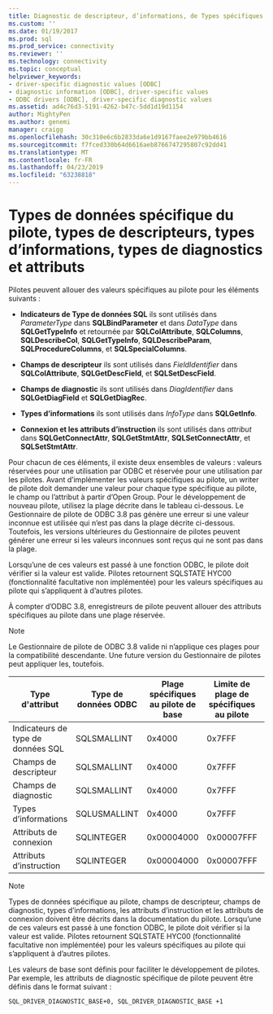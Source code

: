```yaml
---
title: Diagnostic de descripteur, d’informations, de Types spécifiques au pilote - Data, | Microsoft Docs
ms.custom: ''
ms.date: 01/19/2017
ms.prod: sql
ms.prod_service: connectivity
ms.reviewer: ''
ms.technology: connectivity
ms.topic: conceptual
helpviewer_keywords:
- driver-specific diagnostic values [ODBC]
- diagnostic information [ODBC], driver-specific values
- ODBC drivers [ODBC], driver-specific diagnostic values
ms.assetid: ad4c76d3-5191-4262-b47c-5dd1d19d1154
author: MightyPen
ms.author: genemi
manager: craigg
ms.openlocfilehash: 30c310e6c6b2833da6e1d9167faee2e979bb4616
ms.sourcegitcommit: f7fced330b64d6616aeb8766747295807c92dd41
ms.translationtype: MT
ms.contentlocale: fr-FR
ms.lasthandoff: 04/23/2019
ms.locfileid: "63238818"
---
```

# <a name="driver-specific-data-types-descriptor-types-information-types-diagnostic-types-and-attributes"></a>Types de données spécifique du pilote, types de descripteurs, types d’informations, types de diagnostics et attributs
Pilotes peuvent allouer des valeurs spécifiques au pilote pour les éléments suivants :  
  
-   **Indicateurs de Type de données SQL** ils sont utilisés dans *ParameterType* dans **SQLBindParameter** et dans *DataType* dans **SQLGetTypeInfo** et retournée par **SQLColAttribute**, **SQLColumns**, **SQLDescribeCol**, **SQLGetTypeInfo**,  **SQLDescribeParam**, **SQLProcedureColumns**, et **SQLSpecialColumns**.  
  
-   **Champs de descripteur** ils sont utilisés dans *FieldIdentifier* dans **SQLColAttribute**, **SQLGetDescField**, et **SQLSetDescField**.  
  
-   **Champs de diagnostic** ils sont utilisés dans *DiagIdentifier* dans **SQLGetDiagField** et **SQLGetDiagRec**.  
  
-   **Types d’informations** ils sont utilisés dans *InfoType* dans **SQLGetInfo**.  
  
-   **Connexion et les attributs d’instruction** ils sont utilisés dans *attribut* dans **SQLGetConnectAttr**, **SQLGetStmtAttr**,  **SQLSetConnectAttr**, et **SQLSetStmtAttr**.  
  
 Pour chacun de ces éléments, il existe deux ensembles de valeurs : valeurs réservées pour une utilisation par ODBC et réservée pour une utilisation par les pilotes. Avant d’implémenter les valeurs spécifiques au pilote, un writer de pilote doit demander une valeur pour chaque type spécifique au pilote, le champ ou l’attribut à partir d’Open Group. Pour le développement de nouveau pilote, utilisez la plage décrite dans le tableau ci-dessous. Le Gestionnaire de pilote de ODBC 3.8 pas génère une erreur si une valeur inconnue est utilisée qui n’est pas dans la plage décrite ci-dessous. Toutefois, les versions ultérieures du Gestionnaire de pilotes peuvent générer une erreur si les valeurs inconnues sont reçus qui ne sont pas dans la plage.  
  
 Lorsqu’une de ces valeurs est passé à une fonction ODBC, le pilote doit vérifier si la valeur est valide. Pilotes retournent SQLSTATE HYC00 (fonctionnalité facultative non implémentée) pour les valeurs spécifiques au pilote qui s’appliquent à d’autres pilotes.  
  
 À compter d’ODBC 3.8, enregistreurs de pilote peuvent allouer des attributs spécifiques au pilote dans une plage réservée.  
  
> [!NOTE]  
>  Le Gestionnaire de pilote de ODBC 3.8 valide ni n’applique ces plages pour la compatibilité descendante. Une future version du Gestionnaire de pilotes peut appliquer les, toutefois.  
  
|Type d'attribut|Type de données ODBC|Plage spécifiques au pilote de base|Limite de plage de spécifiques au pilote|Constante ODBC pour la plage de valeur spécifique au pilote de base|  
|--------------------|--------------------|---------------------------------|----------------------------------|---------------------------------------------------------|  
|Indicateurs de type de données SQL|SQLSMALLINT|0x4000|0x7FFF|SQL_DRIVER_SQL_TYPE_BASE|  
|Champs de descripteur|SQLSMALLINT|0x4000|0x7FFF|SQL_DRIVER_DESCRIPTOR_BASE|  
|Champs de diagnostic|SQLSMALLINT|0x4000|0x7FFF|SQL_DRIVER_DIAGNOSTIC_BASE|  
|Types d’informations|SQLUSMALLINT|0x4000|0x7FFF|SQL_DRIVER_INFO_TYPE_BASE|  
|Attributs de connexion|SQLINTEGER|0x00004000|0x00007FFF|SQL_DRIVER_CONNECT_ATTR_BASE|  
|Attributs d’instruction|SQLINTEGER|0x00004000|0x00007FFF|SQL_DRIVER_STATEMENT_ATTR_BASE|  
  
> [!NOTE]  
>  Types de données spécifique au pilote, champs de descripteur, champs de diagnostic, types d’informations, les attributs d’instruction et les attributs de connexion doivent être décrits dans la documentation du pilote. Lorsqu’une de ces valeurs est passé à une fonction ODBC, le pilote doit vérifier si la valeur est valide. Pilotes retournent SQLSTATE HYC00 (fonctionnalité facultative non implémentée) pour les valeurs spécifiques au pilote qui s’appliquent à d’autres pilotes.  
  
 Les valeurs de base sont définis pour faciliter le développement de pilotes. Par exemple, les attributs de diagnostic spécifique de pilote peuvent être définis dans le format suivant :  
  
```  
SQL_DRIVER_DIAGNOSTIC_BASE+0, SQL_DRIVER_DIAGNOSTIC_BASE +1  
```
